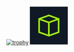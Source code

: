 [![trophy](https://github-profile-trophy.vercel.app/?username=ryo-ma&theme=onedark)](https://github.com/ryo-ma/github-profile-trophy)
[![HTB](https://raw.githubusercontent.com/Mini-Ware/Mini-Ware/main/static/htb.jpg)](https://app.hackthebox.com/profile/1508972)
<!--Remember to give credits when using my readme, this repo is licenced under GPL v3-->
<!--Thanks Mini-Ware!-->
